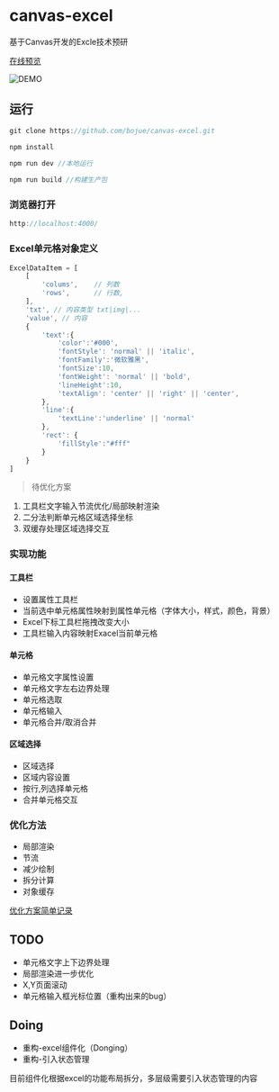 # canvas-excel

基于Canvas开发的Excle技术预研

[在线预览](https://bojue.github.io/canvas-excel)

![DEMO](https://github.com/bojue/canvas-excel/raw/master/src/assets/demo.PNG)


## 运行

```javaScript
git clone https://github.com/bojue/canvas-excel.git

npm install 

npm run dev //本地运行
 
npm run build //构建生产包

```

### 浏览器打开

```javaScript
http://localhost:4000/
```
### Excel单元格对象定义

```javaScript
ExcelDataItem = [
    [
        'colums',    // 列数
        'rows',      // 行数,
    ],     
    'txt', // 内容类型 txt|img|...
    'value', // 内容
    {
        'text':{
            'color':'#000',
            'fontStyle': 'normal' || 'italic',
            'fontFamily':'微软雅黑',
            'fontSize':10,
            'fontWeight': 'normal' || 'bold',
            'lineHeight':10,
            'textAlign': 'center' || 'right' || 'center',
        },
        'line':{
            'textLine':'underline' || 'normal'
        },
        'rect': {
            'fillStyle':"#fff"
        }
    }
]
```

> 待优化方案

1. 工具栏文字输入节流优化/局部映射渲染
2. 二分法判断单元格区域选择坐标
3. 双缓存处理区域选择交互


### 实现功能

#### 工具栏

- 设置属性工具栏
- 当前选中单元格属性映射到属性单元格（字体大小，样式，颜色，背景）
- Excel下标工具栏拖拽改变大小
- 工具栏输入内容映射Exacel当前单元格

#### 单元格

- 单元格文字属性设置
- 单元格文字左右边界处理
- 单元格选取
- 单元格输入
- 单元格合并/取消合并

#### 区域选择

- 区域选择
- 区域内容设置
- 按行,列选择单元格
- 合并单元格交互

### 优化方法

- 局部渲染
- 节流
- 减少绘制
- 拆分计算
- 对象缓存

[优化方案简单记录](https://github.com/bojue/canvas-excel/issues/5)

## TODO

- 单元格文字上下边界处理
- 局部渲染进一步优化
- X,Y页面滚动
- 单元格输入框光标位置（重构出来的bug）

## Doing

- 重构-excel组件化（Donging）
- 重构-引入状态管理 


目前组件化根据excel的功能布局拆分，多层级需要引入状态管理的内容


